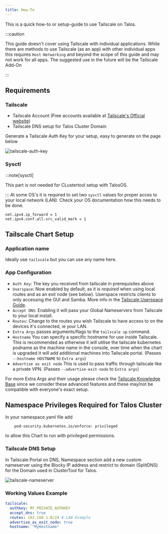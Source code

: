 ```yaml
---
title: How-To
---
```


This is a quick how-to or setup-guide to use Tailscale on Talos.

:::caution

This guide doesn't cover using Tailscale with individual applications. While there are methods to use Tailscale (as an app) with other individual apps this requires `Host-Networking` and beyond the scope of this guide and may not work for all apps. The suggested use in the future will be the Tailscale Add-On

:::

## Requirements

### Tailscale 
- Tailscale Account (Free accounts available at [Tailscale's Official website](https://www.tailscale.com))
- Tailscale DNS setup for Talos Cluster Domain

Generate a Tailscale Auth Key for your setup, easy to generate on the page below

![tailscale-auth-key](./img/How-To-Image-1.png)

### Sysctl
:::note[sysctl]

This part is not needed for CLustertool setup with TalosOS.

:::
At some OS's it is required to set two `sysctl` values for proper acces to your local network (LAN). Check your OS documentation how this needs to be done.
```
net.ipv4.ip_forward = 1
net.ipv4.conf.all.src_valid_mark = 1 
```

## Tailscale Chart Setup

### Application name

Ideally use `tailscale` but you can use any name here.

### App Configuration

- `Auth Key`: The key you received from tailscale in prerequisites above
- `Userspace`: Now enabled by default, as it is _required_ when using local routes and as an exit node (see below). Userspace restricts clients to only accessing the GUI and Samba. More info in the [Tailscale Userspace Guide](https://tailscale.com/kb/1112/userspace-networking/).
- `Accept DNS`: Enabling it will pass your Global Nameservers from Tailscale to your local install.
- `Routes`: Change to the routes you wish Tailscale to have access to on the devices it's connected, ie your LAN.
- `Extra Args` passes arguments/flags to the `tailscale up` command.
- `Hostname` You can specify a specific hostname for use inside Tailscale. This is recommended as otherwise it will utilise the tailscale kubernetes podname as the machine name in the console, over time when the chart is upgraded it will add additional machines into Tailscale portal. (Passes `--hostname HOSTNAME` to `Extra args`)
- `Advertise as exit node` This is used to pass traffic through tailscale like a private VPN. (Passes `--advertise-exit-node` to `Extra args`)

For more Extra Args and their usage please check the [Tailscale Knowledge Base](https://tailscale.com/kb/1080/cli/#up)
since we consider these advanced features and these may/not be compatible with everyone's exact setup.

## Namespace Privileges Required for Talos Cluster

In your namespace.yaml file add
```labels:
    pod-security.kubernetes.io/enforce: privileged
```

to allow this Chart to run with privileged permissions.

### Tailscale DNS Setup

In Tailscale Portal on DNS, Namespace section add a new custom nameserver using  the Blocky IP address and restrict to domain (SplitDNS) for the Domain used in ClusterTool for Talos.

![tailscale-nameserver](./img/tailscale-nameserver.png)

### Working Values Example

```yaml
tailscale:
  authkey: MY_PRIVATE_AUTHKEY
  accept_dns: true
  routes: 192.168.1.0/24 # LAN Example
  advertise_as_exit_node: true
  hostname: "MyHostname"
```
